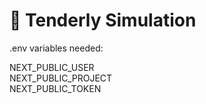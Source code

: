 # 🐛 Tenderly Simulation

.env variables needed:

NEXT_PUBLIC_USER <br>
NEXT_PUBLIC_PROJECT <br>
NEXT_PUBLIC_TOKEN <br>